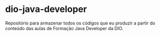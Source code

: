 # dio-java-developer
Repositório para armazenar todos os códigos que eu produzir a partir do conteúdo das aulas de Formação Java Developer da DIO.
